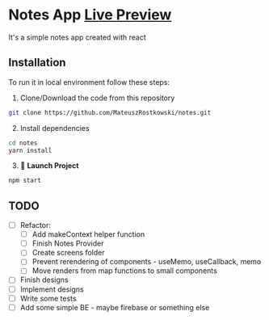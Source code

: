 # Notes App [Live Preview](https://mateuszrostkowski.github.io/notes/)

It's a simple notes app created with react

## **Installation**

To run it in local environment follow these steps:

1. Clone/Download the code from this repository

```bash
git clone https://github.com/MateuszRostkowski/notes.git
```

2. Install dependencies

```bash
cd notes
yarn install
```

3. 🚀 **Launch Project**

```bash
npm start
```

## **TODO**

- [ ] Refactor:
  - [ ] Add makeContext helper function
  - [ ] Finish Notes Provider
  - [ ] Create screens folder
  - [ ] Prevent rerendering of components - useMemo, useCallback, memo
  - [ ] Move renders from map functions to small components
- [ ] Finish designs
- [ ] Implement designs
- [ ] Write some tests
- [ ] Add some simple BE - maybe firebase or something else
